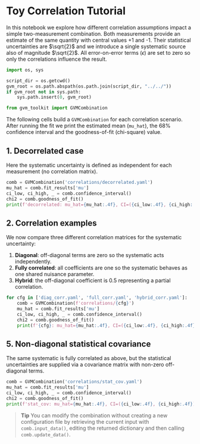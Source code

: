 # Toy Correlation Tutorial

In this notebook we explore how different correlation assumptions impact a simple two-measurement combination. Both measurements provide an estimate of the same quantity with central values +1 and -1. Their statistical uncertainties are $\sqrt{2}$ and we introduce a single systematic source also of magnitude $\sqrt{2}$. All error-on-error terms ($\epsilon$) are set to zero so only the correlations influence the result.



```python
import os, sys

script_dir = os.getcwd()
gvm_root = os.path.abspath(os.path.join(script_dir, "../../"))
if gvm_root not in sys.path:
    sys.path.insert(0, gvm_root)

from gvm_toolkit import GVMCombination
```

The following cells build a `GVMCombination` for each correlation scenario. After running the fit we print the estimated mean (`mu_hat`), the 68% confidence interval and the goodness-of-fit (chi-square) value.


## 1. Decorrelated case
Here the systematic uncertainty is defined as independent for each measurement (no correlation matrix).


```python
comb = GVMCombination('correlations/decorrelated.yaml')
mu_hat = comb.fit_results['mu']
ci_low, ci_high, _ = comb.confidence_interval()
chi2 = comb.goodness_of_fit()
print(f'decorrelated: mu_hat={mu_hat:.4f}, CI=({ci_low:.4f}, {ci_high:.4f}), chi2={chi2:.3f}')

```

## 2. Correlation examples
We now compare three different correlation matrices for the systematic uncertainty:
1. **Diagonal**: off-diagonal terms are zero so the systematic acts independently.
2. **Fully correlated**: all coefficients are one so the systematic behaves as one shared nuisance parameter.
3. **Hybrid**: the off-diagonal coefficient is 0.5 representing a partial correlation.



```python
for cfg in ['diag_corr.yaml', 'full_corr.yaml', 'hybrid_corr.yaml']:
    comb = GVMCombination(f'correlations/{cfg}')
    mu_hat = comb.fit_results['mu']
    ci_low, ci_high, _ = comb.confidence_interval()
    chi2 = comb.goodness_of_fit()
    print(f'{cfg}: mu_hat={mu_hat:.4f}, CI=({ci_low:.4f}, {ci_high:.4f}), chi2={chi2:.3f}')

```

## 5. Non-diagonal statistical covariance
The same systematic is fully correlated as above, but the statistical uncertainties are supplied via a covariance matrix with non-zero off-diagonal terms.


```python
comb = GVMCombination('correlations/stat_cov.yaml')
mu_hat = comb.fit_results['mu']
ci_low, ci_high, _ = comb.confidence_interval()
chi2 = comb.goodness_of_fit()
print(f'stat_cov: mu_hat={mu_hat:.4f}, CI=({ci_low:.4f}, {ci_high:.4f}), chi2={chi2:.3f}')

```

> **Tip**
> You can modify the combination without creating a new configuration file by retrieving the current input with `comb.input_data()`, editing the returned dictionary and then calling `comb.update_data()`.
